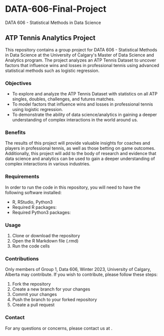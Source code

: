 # DATA-606-Final-Project
DATA 606 - Statistical Methods in Data Science

## ATP Tennis Analytics Project

This repository contains a group project for DATA 606 - Statistical Methods in Data Science at the University of Calgary's Master of Data Science and Analytics program. The project analyzes an ATP Tennis Dataset to uncover factors that influence wins and losses in professional tennis using advanced statistical methods such as logistic regression.

### Objectives
- To explore and analyze the ATP Tennis Dataset with statistics on all ATP singles, doubles, challenges, and futures matches.
- To model factors that influence wins and losses in professional tennis using logistic regression.
- To demonstrate the ability of data science/analytics in gaining a deeper understanding of complex interactions in the world around us.

### Benefits
The results of this project will provide valuable insights for coaches and players in professional tennis, as well as those betting on game outcomes. Additionally, this project will add to the body of research and evidence that data science and analytics can be used to gain a deeper understanding of complex interactions in various industries.

### Requirements
In order to run the code in this repository, you will need to have the following software installed:
- R, RStudio, Python3
- Required R packages: 
- Required Python3 packages:

### Usage
1. Clone or download the repository
2. Open the R Markdown file (.rmd)
3. Run the code cells

### Contributions
Only members of Group 1, Data 606, Winter 2023, University of Calgary, Alberta may contribute. If you wish to contribute, please follow these steps:
1. Fork the repository
2. Create a new branch for your changes
3. Commit your changes
4. Push the branch to your forked repository
5. Create a pull request

### Contact
For any questions or concerns, please contact us at .
